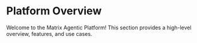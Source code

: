 # Platform Overview

Welcome to the Matrix Agentic Platform! This section provides a high-level overview, features, and use cases.
